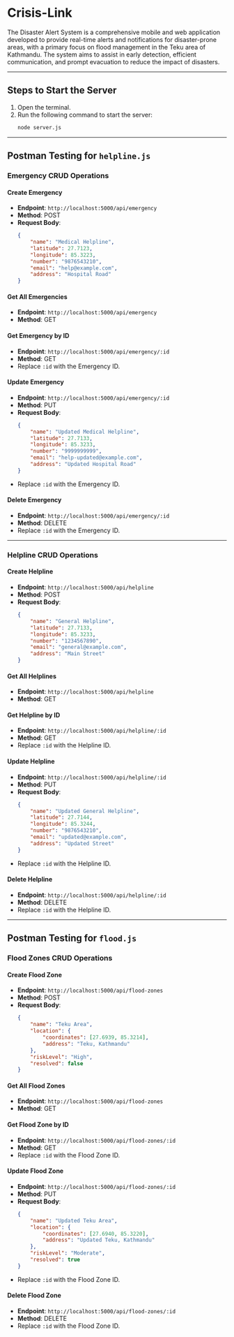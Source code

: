 # Crisis-Link

The Disaster Alert System is a comprehensive mobile and web application developed to provide real-time alerts and notifications for disaster-prone areas, with a primary focus on flood management in the Teku area of Kathmandu. The system aims to assist in early detection, efficient communication, and prompt evacuation to reduce the impact of disasters.

---

## Steps to Start the Server
1. Open the terminal.
2. Run the following command to start the server:
   ```bash
   node server.js
   ```

---

## Postman Testing for `helpline.js`

### **Emergency CRUD Operations**

#### **Create Emergency**
- **Endpoint**: `http://localhost:5000/api/emergency`
- **Method**: POST
- **Request Body**:
  ```json
  {
      "name": "Medical Helpline",
      "latitude": 27.7123,
      "longitude": 85.3223,
      "number": "9876543210",
      "email": "help@example.com",
      "address": "Hospital Road"
  }
  ```

#### **Get All Emergencies**
- **Endpoint**: `http://localhost:5000/api/emergency`
- **Method**: GET

#### **Get Emergency by ID**
- **Endpoint**: `http://localhost:5000/api/emergency/:id`
- **Method**: GET
- Replace `:id` with the Emergency ID.

#### **Update Emergency**
- **Endpoint**: `http://localhost:5000/api/emergency/:id`
- **Method**: PUT
- **Request Body**:
  ```json
  {
      "name": "Updated Medical Helpline",
      "latitude": 27.7133,
      "longitude": 85.3233,
      "number": "9999999999",
      "email": "help-updated@example.com",
      "address": "Updated Hospital Road"
  }
  ```
- Replace `:id` with the Emergency ID.

#### **Delete Emergency**
- **Endpoint**: `http://localhost:5000/api/emergency/:id`
- **Method**: DELETE
- Replace `:id` with the Emergency ID.

---

### **Helpline CRUD Operations**

#### **Create Helpline**
- **Endpoint**: `http://localhost:5000/api/helpline`
- **Method**: POST
- **Request Body**:
  ```json
  {
      "name": "General Helpline",
      "latitude": 27.7133,
      "longitude": 85.3233,
      "number": "1234567890",
      "email": "general@example.com",
      "address": "Main Street"
  }
  ```

#### **Get All Helplines**
- **Endpoint**: `http://localhost:5000/api/helpline`
- **Method**: GET

#### **Get Helpline by ID**
- **Endpoint**: `http://localhost:5000/api/helpline/:id`
- **Method**: GET
- Replace `:id` with the Helpline ID.

#### **Update Helpline**
- **Endpoint**: `http://localhost:5000/api/helpline/:id`
- **Method**: PUT
- **Request Body**:
  ```json
  {
      "name": "Updated General Helpline",
      "latitude": 27.7144,
      "longitude": 85.3244,
      "number": "9876543210",
      "email": "updated@example.com",
      "address": "Updated Street"
  }
  ```
- Replace `:id` with the Helpline ID.

#### **Delete Helpline**
- **Endpoint**: `http://localhost:5000/api/helpline/:id`
- **Method**: DELETE
- Replace `:id` with the Helpline ID.

---

## Postman Testing for `flood.js`

### **Flood Zones CRUD Operations**

#### **Create Flood Zone**
- **Endpoint**: `http://localhost:5000/api/flood-zones`
- **Method**: POST
- **Request Body**:
  ```json
  {
      "name": "Teku Area",
      "location": {
          "coordinates": [27.6939, 85.3214],
          "address": "Teku, Kathmandu"
      },
      "riskLevel": "High",
      "resolved": false
  }
  ```

#### **Get All Flood Zones**
- **Endpoint**: `http://localhost:5000/api/flood-zones`
- **Method**: GET

#### **Get Flood Zone by ID**
- **Endpoint**: `http://localhost:5000/api/flood-zones/:id`
- **Method**: GET
- Replace `:id` with the Flood Zone ID.

#### **Update Flood Zone**
- **Endpoint**: `http://localhost:5000/api/flood-zones/:id`
- **Method**: PUT
- **Request Body**:
  ```json
  {
      "name": "Updated Teku Area",
      "location": {
          "coordinates": [27.6940, 85.3220],
          "address": "Updated Teku, Kathmandu"
      },
      "riskLevel": "Moderate",
      "resolved": true
  }
  ```
- Replace `:id` with the Flood Zone ID.

#### **Delete Flood Zone**
- **Endpoint**: `http://localhost:5000/api/flood-zones/:id`
- **Method**: DELETE
- Replace `:id` with the Flood Zone ID.

